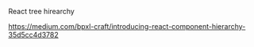 React tree hirearchy

https://medium.com/bpxl-craft/introducing-react-component-hierarchy-35d5cc4d3782